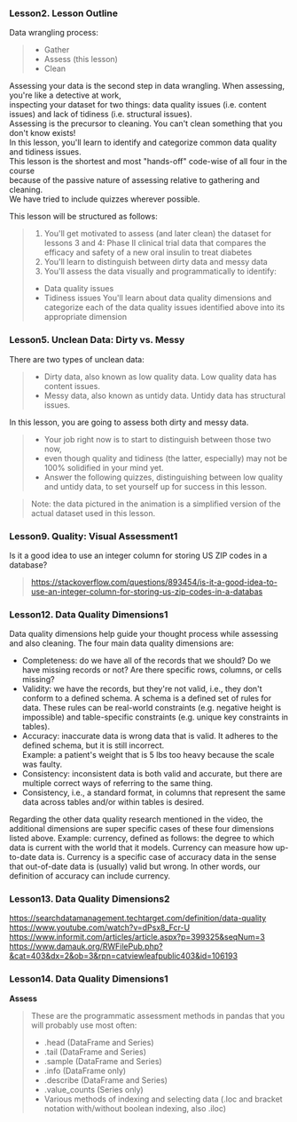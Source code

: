 
### Lesson2. Lesson Outline
Data wrangling process:
> - Gather
> - Assess (this lesson)
> - Clean

Assessing your data is the second step in data wrangling. When assessing, you're like a detective at work, <br>
inspecting your dataset for two things: data quality issues (i.e. content issues) and lack of tidiness (i.e. structural issues).<br>
Assessing is the precursor to cleaning. You can't clean something that you don't know exists! <br>
In this lesson, you'll learn to identify and categorize common data quality and tidiness issues. <br>
This lesson is the shortest and most "hands-off" code-wise of all four in the course <br>
because of the passive nature of assessing relative to gathering and cleaning. <br>
We have tried to include quizzes wherever possible.<br>

This lesson will be structured as follows:
>1. You'll get motivated to assess (and later clean) the dataset for lessons 3 and 4: 
   Phase II clinical trial data that compares the efficacy and safety of a new oral insulin to treat diabetes
> 2. You'll learn to distinguish between dirty data and messy data
> 3. You'll assess the data visually and programmatically to identify:
> - Data quality issues
> - Tidiness issues
> You'll learn about data quality dimensions and categorize each of the data quality issues 
> identified above into its appropriate dimension


### Lesson5. Unclean Data: Dirty vs. Messy

There are two types of unclean data:
> - Dirty data, also known as low quality data. Low quality data has content issues.
> - Messy data, also known as untidy data. Untidy data has structural issues.

In this lesson, you are going to assess both dirty and messy data. <br>
> - Your job right now is to start to distinguish between those two now, <br>
> - even though quality and tidiness (the latter, especially) may not be 100% solidified in your mind yet.
> - Answer the following quizzes, distinguishing between low quality and untidy data, to set yourself up for success in this lesson.

> Note: the data pictured in the animation is a simplified version of the actual dataset used in this lesson.

### Lesson9. Quality: Visual Assessment1
Is it a good idea to use an integer column for storing US ZIP codes in a database?
> https://stackoverflow.com/questions/893454/is-it-a-good-idea-to-use-an-integer-column-for-storing-us-zip-codes-in-a-databas

### Lesson12. Data Quality Dimensions1
Data quality dimensions help guide your thought process while assessing and also cleaning. The four main data quality dimensions are:
- Completeness: do we have all of the records that we should? Do we have missing records or not? Are there specific rows, columns, or cells missing?
- Validity: we have the records, but they're not valid, i.e., they don't conform to a defined schema. 
  A schema is a defined set of rules for data. These rules can be real-world constraints (e.g. negative height is impossible) 
  and table-specific constraints (e.g. unique key constraints in tables).
- Accuracy: inaccurate data is wrong data that is valid. It adheres to the defined schema, but it is still incorrect. <br>
  Example: a patient's weight that is 5 lbs too heavy because the scale was faulty.
- Consistency: inconsistent data is both valid and accurate, but there are multiple correct ways of referring to the same thing. <br>
- Consistency, i.e., a standard format, in columns that represent the same data across tables and/or within tables is desired.

Regarding the other data quality research mentioned in the video, the additional dimensions are super specific cases of these four dimensions listed above. Example: currency, defined as follows: the degree to which data is current with the world that it models. Currency can measure how up-to-date data is. Currency is a specific case of accuracy data in the sense that out-of-date data is (usually) valid but wrong. In other words, our definition of accuracy can include currency.

### Lesson13. Data Quality Dimensions2
https://searchdatamanagement.techtarget.com/definition/data-quality<br>
https://www.youtube.com/watch?v=dPsx8_Fcr-U<br>
https://www.informit.com/articles/article.aspx?p=399325&seqNum=3<br>
https://www.damauk.org/RWFilePub.php?&cat=403&dx=2&ob=3&rpn=catviewleafpublic403&id=106193<br>

### Lesson14. Data Quality Dimensions1
**Assess**
> These are the programmatic assessment methods in pandas that you will probably use most often:
> * .head (DataFrame and Series)
> * .tail (DataFrame and Series)
> * .sample (DataFrame and Series)
> * .info (DataFrame only)
> * .describe (DataFrame and Series)
> * .value_counts (Series only)
> * Various methods of indexing and selecting data (.loc and bracket notation with/without boolean indexing, also .iloc)
